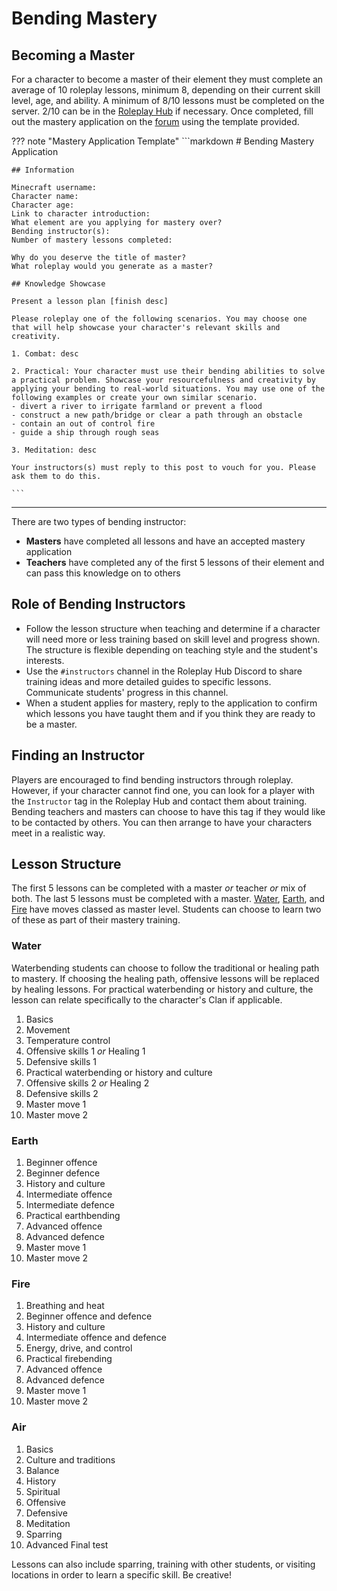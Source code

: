 # Bending Mastery

## Becoming a Master

For a character to become a master of their element they must complete an average of 10 roleplay lessons, minimum 8, depending on their current skill level, age, and ability. A minimum of 8/10 lessons must be completed on the server. 2/10 can be in the [Roleplay Hub](https://discord.gg/tjqX25pH37) if necessary. Once completed, fill out the mastery application on the [forum](https://forum.rokucraft.com/) using the template provided.

??? note "Mastery Application Template"
    ```markdown
    # Bending Mastery Application

    ## Information

    Minecraft username:
    Character name:
    Character age:
    Link to character introduction:
    What element are you applying for mastery over?
    Bending instructor(s):
    Number of mastery lessons completed:

    Why do you deserve the title of master?
    What roleplay would you generate as a master?

    ## Knowledge Showcase

    Present a lesson plan [finish desc]

    Please roleplay one of the following scenarios. You may choose one that will help showcase your character's relevant skills and creativity.

    1. Combat: desc

    2. Practical: Your character must use their bending abilities to solve a practical problem. Showcase your resourcefulness and creativity by applying your bending to real-world situations. You may use one of the following examples or create your own similar scenario.
    - divert a river to irrigate farmland or prevent a flood
    - construct a new path/bridge or clear a path through an obstacle
    - contain an out of control fire
    - guide a ship through rough seas

    3. Meditation: desc

    Your instructors(s) must reply to this post to vouch for you. Please ask them to do this.

    ```
* * *

There are two types of bending instructor:

- **Masters** have completed all lessons and have an accepted mastery application
- **Teachers** have completed any of the first 5 lessons of their element and can pass this knowledge on to others

## Role of Bending Instructors

- Follow the lesson structure when teaching and determine if a character will need more or less training based on skill level and progress shown. The structure is flexible depending on teaching style and the student's interests. 
- Use the `#instructors` channel in the Roleplay Hub Discord to share training ideas and more detailed guides to specific lessons. Communicate students' progress in this channel. 
- When a student applies for mastery, reply to the application to confirm which lessons you have taught them and if you think they are ready to be a master.

## Finding an Instructor

Players are encouraged to find bending instructors through roleplay. However, if your character cannot find one, you can look for a player with the `Instructor` tag in the Roleplay Hub and contact them about training. Bending teachers and masters can choose to have this tag if they would like to be contacted by others. You can then arrange to have your characters meet in a realistic way.

## Lesson Structure

The first 5 lessons can be completed with a master *or* teacher *or* mix of both. The last 5 lessons must be completed with a master. [Water](https://avatar.fandom.com/wiki/Waterbending#Waterbending_master_level), [Earth](https://avatar.fandom.com/wiki/Earthbending#Earthbending_master_level), and [Fire](https://avatar.fandom.com/wiki/Firebending#Firebending_master_level) have moves classed as master level. Students can choose to learn two of these as part of their mastery training.

### Water
Waterbending students can choose to follow the traditional or healing path to mastery. If choosing the healing path, offensive lessons will be replaced by healing lessons. For practical waterbending or history and culture, the lesson can relate specifically to the character's Clan if applicable.

1. Basics
2. Movement
3. Temperature control
4. Offensive skills 1 *or* Healing 1
5. Defensive skills 1
6. Practical waterbending or history and culture
7. Offensive skills 2 *or* Healing 2
8. Defensive skills 2
9. Master move 1
10. Master move 2

### Earth
1. Beginner offence
2. Beginner defence
3. History and culture
4. Intermediate offence
5. Intermediate defence
6. Practical earthbending
7. Advanced offence
8. Advanced defence
9. Master move 1
10. Master move 2

### Fire
1. Breathing and heat
2. Beginner offence and defence
3. History and culture
4. Intermediate offence and defence
5. Energy, drive, and control
6. Practical firebending
7. Advanced offence
8. Advanced defence
9. Master move 1
10. Master move 2

### Air
1. Basics
2. Culture and traditions
3. Balance
4. History
5. Spiritual
6. Offensive
7. Defensive
8. Meditation
9. Sparring
10. Advanced
Final test

Lessons can also include sparring, training with other students, or visiting locations in order to learn a specific skill. Be creative!
